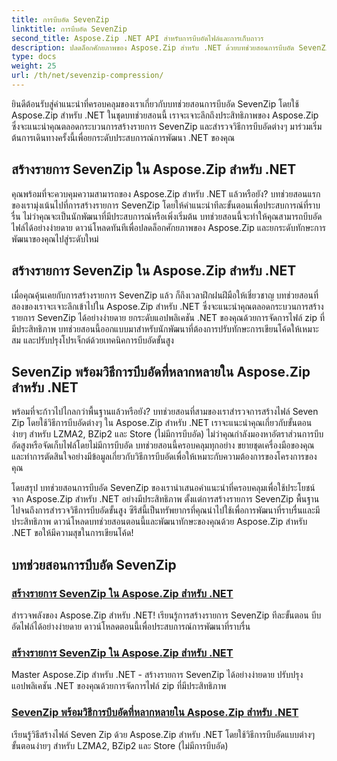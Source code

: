 ```yaml
---
title: การบีบอัด SevenZip
linktitle: การบีบอัด SevenZip
second_title: Aspose.Zip .NET API สำหรับการบีบอัดไฟล์และการเก็บถาวร
description: ปลดล็อกศักยภาพของ Aspose.Zip สำหรับ .NET ด้วยบทช่วยสอนการบีบอัด SevenZip ของเรา สร้างรายการ SevenZip ได้อย่างง่ายดายและสำรวจวิธีการบีบอัดต่างๆ
type: docs
weight: 25
url: /th/net/sevenzip-compression/
---
```



ยินดีต้อนรับสู่คำแนะนำที่ครอบคลุมของเราเกี่ยวกับบทช่วยสอนการบีบอัด SevenZip โดยใช้ Aspose.Zip สำหรับ .NET ในชุดบทช่วยสอนนี้ เราจะเจาะลึกถึงประสิทธิภาพของ Aspose.Zip ซึ่งจะแนะนำคุณตลอดกระบวนการสร้างรายการ SevenZip และสำรวจวิธีการบีบอัดต่างๆ มาร่วมเริ่มต้นการเดินทางครั้งนี้เพื่อยกระดับประสบการณ์การพัฒนา .NET ของคุณ

## สร้างรายการ SevenZip ใน Aspose.Zip สำหรับ .NET

คุณพร้อมที่จะควบคุมความสามารถของ Aspose.Zip สำหรับ .NET แล้วหรือยัง? บทช่วยสอนแรกของเรามุ่งเน้นไปที่การสร้างรายการ SevenZip โดยให้คำแนะนำทีละขั้นตอนเพื่อประสบการณ์ที่ราบรื่น ไม่ว่าคุณจะเป็นนักพัฒนาที่มีประสบการณ์หรือเพิ่งเริ่มต้น บทช่วยสอนนี้จะทำให้คุณสามารถบีบอัดไฟล์ได้อย่างง่ายดาย ดาวน์โหลดทันทีเพื่อปลดล็อกศักยภาพของ Aspose.Zip และยกระดับทักษะการพัฒนาของคุณไปสู่ระดับใหม่

## สร้างรายการ SevenZip ใน Aspose.Zip สำหรับ .NET

เมื่อคุณคุ้นเคยกับการสร้างรายการ SevenZip แล้ว ก็ถึงเวลาฝึกฝนฝีมือให้เชี่ยวชาญ บทช่วยสอนที่สองของเราจะเจาะลึกเข้าไปใน Aspose.Zip สำหรับ .NET ซึ่งจะแนะนำคุณตลอดกระบวนการสร้างรายการ SevenZip ได้อย่างง่ายดาย ยกระดับแอปพลิเคชัน .NET ของคุณด้วยการจัดการไฟล์ zip ที่มีประสิทธิภาพ บทช่วยสอนนี้ออกแบบมาสำหรับนักพัฒนาที่ต้องการปรับทักษะการเขียนโค้ดให้เหมาะสม และปรับปรุงโปรเจ็กต์ด้วยเทคนิคการบีบอัดขั้นสูง

## SevenZip พร้อมวิธีการบีบอัดที่หลากหลายใน Aspose.Zip สำหรับ .NET

พร้อมที่จะก้าวไปไกลกว่าพื้นฐานแล้วหรือยัง? บทช่วยสอนที่สามของเราสำรวจการสร้างไฟล์ Seven Zip โดยใช้วิธีการบีบอัดต่างๆ ใน Aspose.Zip สำหรับ .NET เราจะแนะนำคุณเกี่ยวกับขั้นตอนง่ายๆ สำหรับ LZMA2, BZip2 และ Store (ไม่มีการบีบอัด) ไม่ว่าคุณกำลังมองหาอัตราส่วนการบีบอัดสูงหรือจัดเก็บไฟล์โดยไม่มีการบีบอัด บทช่วยสอนนี้ครอบคลุมทุกอย่าง ขยายชุดเครื่องมือของคุณและทำการตัดสินใจอย่างมีข้อมูลเกี่ยวกับวิธีการบีบอัดเพื่อให้เหมาะกับความต้องการของโครงการของคุณ

โดยสรุป บทช่วยสอนการบีบอัด SevenZip ของเรานำเสนอคำแนะนำที่ครอบคลุมเพื่อใช้ประโยชน์จาก Aspose.Zip สำหรับ .NET อย่างมีประสิทธิภาพ ตั้งแต่การสร้างรายการ SevenZip พื้นฐานไปจนถึงการสำรวจวิธีการบีบอัดขั้นสูง ซีรีส์นี้เป็นทรัพยากรที่คุณนำไปใช้เพื่อการพัฒนาที่ราบรื่นและมีประสิทธิภาพ ดาวน์โหลดบทช่วยสอนตอนนี้และพัฒนาทักษะของคุณด้วย Aspose.Zip สำหรับ .NET ขอให้มีความสุขในการเขียนโค้ด!
## บทช่วยสอนการบีบอัด SevenZip
### [สร้างรายการ SevenZip ใน Aspose.Zip สำหรับ .NET](./create-sevenzip-entries/)
สำรวจพลังของ Aspose.Zip สำหรับ .NET! เรียนรู้การสร้างรายการ SevenZip ทีละขั้นตอน บีบอัดไฟล์ได้อย่างง่ายดาย ดาวน์โหลดตอนนี้เพื่อประสบการณ์การพัฒนาที่ราบรื่น
### [สร้างรายการ SevenZip ใน Aspose.Zip สำหรับ .NET](./create-sevenzip-entry/)
Master Aspose.Zip สำหรับ .NET - สร้างรายการ SevenZip ได้อย่างง่ายดาย ปรับปรุงแอปพลิเคชัน .NET ของคุณด้วยการจัดการไฟล์ zip ที่มีประสิทธิภาพ
### [SevenZip พร้อมวิธีการบีบอัดที่หลากหลายใน Aspose.Zip สำหรับ .NET](./sevenzip-various-compression-methods/)
เรียนรู้วิธีสร้างไฟล์ Seven Zip ด้วย Aspose.Zip สำหรับ .NET โดยใช้วิธีการบีบอัดแบบต่างๆ ขั้นตอนง่ายๆ สำหรับ LZMA2, BZip2 และ Store (ไม่มีการบีบอัด)